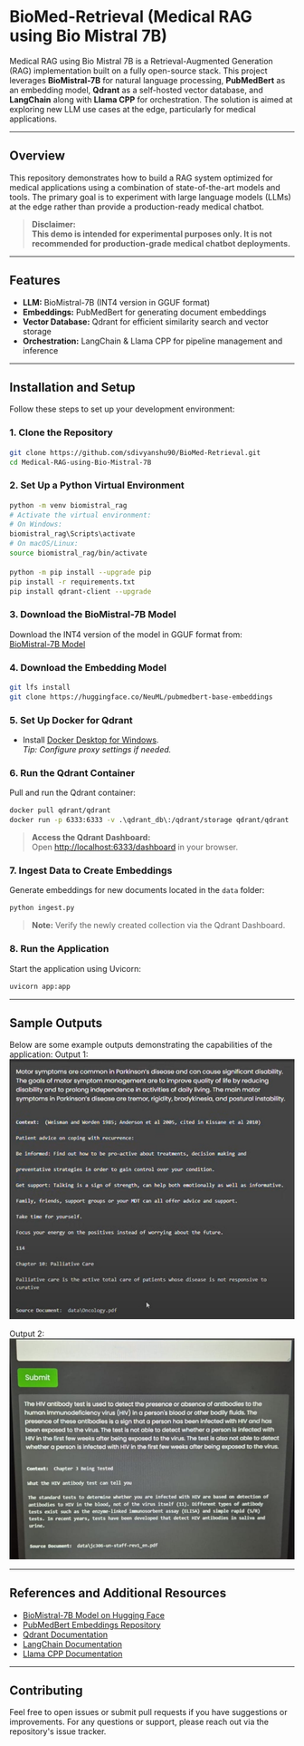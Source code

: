 # BioMed-Retrieval (Medical RAG using Bio Mistral 7B)

Medical RAG using Bio Mistral 7B is a Retrieval-Augmented Generation (RAG) implementation built on a fully open-source stack. This project leverages **BioMistral-7B** for natural language processing, **PubMedBert** as an embedding model, **Qdrant** as a self-hosted vector database, and **LangChain** along with **Llama CPP** for orchestration. The solution is aimed at exploring new LLM use cases at the edge, particularly for medical applications.

---

## Overview

This repository demonstrates how to build a RAG system optimized for medical applications using a combination of state-of-the-art models and tools. The primary goal is to experiment with large language models (LLMs) at the edge rather than provide a production-ready medical chatbot.

> **Disclaimer:**  
> **This demo is intended for experimental purposes only. It is not recommended for production-grade medical chatbot deployments.**

---

## Features

- **LLM:** BioMistral-7B (INT4 version in GGUF format)
- **Embeddings:** PubMedBert for generating document embeddings
- **Vector Database:** Qdrant for efficient similarity search and vector storage
- **Orchestration:** LangChain & Llama CPP for pipeline management and inference

---

## Installation and Setup

Follow these steps to set up your development environment:

### 1. Clone the Repository

```bash
git clone https://github.com/sdivyanshu90/BioMed-Retrieval.git
cd Medical-RAG-using-Bio-Mistral-7B
```

### 2. Set Up a Python Virtual Environment

```bash
python -m venv biomistral_rag
# Activate the virtual environment:
# On Windows:
biomistral_rag\Scripts\activate
# On macOS/Linux:
source biomistral_rag/bin/activate

python -m pip install --upgrade pip
pip install -r requirements.txt
pip install qdrant-client --upgrade
```

### 3. Download the BioMistral-7B Model

Download the INT4 version of the model in GGUF format from:  
[BioMistral-7B Model](https://huggingface.co/MaziyarPanahi/BioMistral-7B-GGUF/blob/main/BioMistral-7B.Q4_K_M.gguf)

### 4. Download the Embedding Model

```bash
git lfs install
git clone https://huggingface.co/NeuML/pubmedbert-base-embeddings
```

### 5. Set Up Docker for Qdrant

- Install [Docker Desktop for Windows](https://docs.docker.com/desktop/setup/install/windows-install/).  
  _Tip: Configure proxy settings if needed._

### 6. Run the Qdrant Container

Pull and run the Qdrant container:

```bash
docker pull qdrant/qdrant
docker run -p 6333:6333 -v .\qdrant_db\:/qdrant/storage qdrant/qdrant
```

> **Access the Qdrant Dashboard:**  
> Open [http://localhost:6333/dashboard](http://localhost:6333/dashboard) in your browser.

### 7. Ingest Data to Create Embeddings

Generate embeddings for new documents located in the `data` folder:

```bash
python ingest.py
```

> **Note:** Verify the newly created collection via the Qdrant Dashboard.

### 8. Run the Application

Start the application using Uvicorn:

```bash
uvicorn app:app
```

---

## Sample Outputs

Below are some example outputs demonstrating the capabilities of the application:
Output 1:
![Sample Output 1](output/op1.png)

Output 2:
![Sample Output 2](output/op2.png)

---

## References and Additional Resources

- [BioMistral-7B Model on Hugging Face](https://huggingface.co/MaziyarPanahi/BioMistral-7B-GGUF)
- [PubMedBert Embeddings Repository](https://huggingface.co/NeuML/pubmedbert-base-embeddings)
- [Qdrant Documentation](https://qdrant.tech/documentation/)
- [LangChain Documentation](https://python.langchain.com/en/latest/)
- [Llama CPP Documentation](https://github.com/ggerganov/llama.cpp)

---

## Contributing

Feel free to open issues or submit pull requests if you have suggestions or improvements. For any questions or support, please reach out via the repository's issue tracker.
